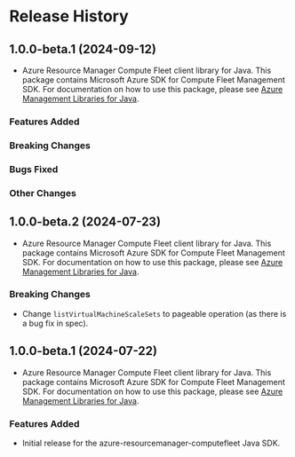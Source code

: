 # Release History

## 1.0.0-beta.1 (2024-09-12)

- Azure Resource Manager Compute Fleet client library for Java. This package contains Microsoft Azure SDK for Compute Fleet Management SDK. For documentation on how to use this package, please see [Azure Management Libraries for Java](https://aka.ms/azsdk/java/mgmt).

### Features Added

### Breaking Changes

### Bugs Fixed

### Other Changes

## 1.0.0-beta.2 (2024-07-23)

- Azure Resource Manager Compute Fleet client library for Java. This package contains Microsoft Azure SDK for Compute Fleet Management SDK. For documentation on how to use this package, please see [Azure Management Libraries for Java](https://aka.ms/azsdk/java/mgmt).

### Breaking Changes

* Change `listVirtualMachineScaleSets` to pageable operation (as there is a bug fix in spec). 

## 1.0.0-beta.1 (2024-07-22)

- Azure Resource Manager Compute Fleet client library for Java. This package contains Microsoft Azure SDK for Compute Fleet Management SDK. For documentation on how to use this package, please see [Azure Management Libraries for Java](https://aka.ms/azsdk/java/mgmt).

### Features Added

- Initial release for the azure-resourcemanager-computefleet Java SDK.
